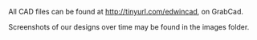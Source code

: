 All CAD files can be found at http://tinyurl.com/edwincad, on GrabCad.

Screenshots of our designs over time may be found in the images folder.
